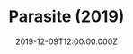 ---
title: "Parasite (2019)"
image: /uploads/parasite.jpg
date: 2019-12-09T12:00:00.000Z
tags:
  - movie
---